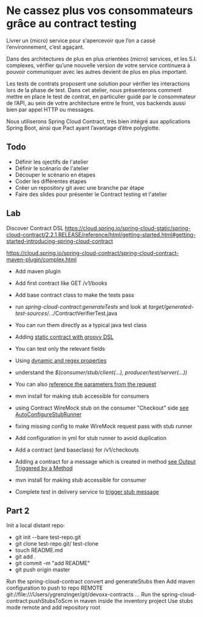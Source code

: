 # Ne cassez plus vos consommateurs grâce au contract testing

Livrer un (micro) service pour s'apercevoir que l’on a cassé l’environnement, c’est agaçant.

Dans des architectures de plus en plus orientées (micro) services, et les S.I. complexes, vérifier qu’une nouvelle version de votre service continuera à pouvoir communiquer avec les autres devient de plus en plus important. 

Les tests de contrats proposent une solution pour vérifier les interactions lors de la phase de test. 
Dans cet atelier, nous présenterons comment mettre en place le test de contrat, en particulier guidé par le consommateur de l’API, au sein de votre architecture entre le front, vos backends aussi bien par appel HTTP ou messages. 

Nous utiliserons Spring Cloud Contract, très bien intégré aux applications Spring Boot, ainsi que Pact ayant l’avantage d’être polyglotte. 

## Todo

- Définir les ojectifs de l'atelier
- Définir le scénario de l'atelier
- Découper le scénario en étapes
- Coder les différentes étapes
- Créer un repository git avec une branche par étape
- Faire des slides pour présenter le Contract testing et l'atelier
 

 ## Lab

Discover Contract DSL
https://cloud.spring.io/spring-cloud-static/spring-cloud-contract/2.2.1.RELEASE/reference/html/getting-started.html#getting-started-introducing-spring-cloud-contract

https://cloud.spring.io/spring-cloud-contract/spring-cloud-contract-maven-plugin/complex.html




 - Add maven plugin  
 - Add first contract like GET /v1/books
 - Add base contract class to make the tests pass
 - run _spring-cloud-contract:generateTests_ and look at _target/generated-test-sources_/.../ContractVerifierTest.java
 - You can run them directly as a typical java test class
 - Adding [static contract with groovy DSL](https://cloud.spring.io/spring-cloud-static/spring-cloud-contract/2.2.1.RELEASE/reference/html/project-features.html#contract-dsl)
 - You can test only the relevant fields
 - Using [dynamic and regex properties](https://cloud.spring.io/spring-cloud-static/spring-cloud-contract/2.2.1.RELEASE/reference/html/project-features.html#contract-dsl-dynamic-properties)
 - understand the _$(consumer/stub/client(...), producer/test/server(...))_
 - You can also [reference the parameters from the request](https://cloud.spring.io/spring-cloud-static/spring-cloud-contract/2.2.1.RELEASE/reference/html/project-features.html#contract-dsl-referencing-request-from-response)

 - mvn install  for making stub accessible for consumers
 - using Contract WireMock stub on the consumer "Checkout" side [see AutoConfigureStubRunner](https://cloud.spring.io/spring-cloud-static/spring-cloud-contract/2.2.1.RELEASE/reference/html/project-features.html#features-stub-runner-retrieving)
 - fixing missing config to make WireMock request pass with stub runner 
 - Add configuration in yml for stub runner to avoid duplication
 - Add a contract (and baseclass) for /v1/checkouts
 - Adding a contract for a message which is created in method [see Output Triggered by a Method](https://cloud.spring.io/spring-cloud-static/spring-cloud-contract/2.2.1.RELEASE/reference/html/project-features.html#contract-dsl-output-triggered-method)

 
 - mvn install  for making stub accessible for consumer
 - Complete test in delivery service to [trigger stub message](https://cloud.spring.io/spring-cloud-static/spring-cloud-contract/2.2.1.RELEASE/reference/html/project-features.html#features-messaging-consumer)


## Part 2

Init a local distant repo:
- git init --bare test-repo.git
- git clone test-repo.git/ test-clone
- touch README.md
- git add .
- git commit -m "add README"
- git push origin master

Run the spring-cloud-contract convert and generateStubs then
Add maven configuration to push to repo
                <configuration>
                    <contractsMode>REMOTE</contractsMode>
                    <contractsRepositoryUrl>
                        git://file:///Users/ygrenzinger/git/devoxx-contracts
                    </contractsRepositoryUrl>
                    ...
                </configuration>
Run the spring-cloud-contract:pushStubsToScm in maven inside the inventory project
Use stubs mode remote and add repository root




 